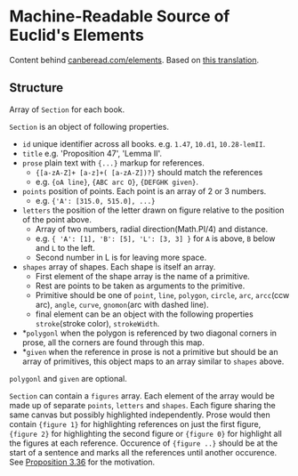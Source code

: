 # Machine-Readable Source of Euclid's Elements

Content behind [canberead.com/elements](https://canberead.com/elements). Based on [this translation](http://farside.ph.utexas.edu/books/Euclid/Euclid.html).

## Structure

Array of `Section` for each book.

`Section` is an object of following properties.
 - `id` unique identifier across all books. e.g. `1.47`, `10.d1`, `10.28-lemII`.
 - `title` e.g. 'Proposition 47', 'Lemma II'.
 - `prose` plain text with `{...}` markup for references.
    - `{[a-zA-Z]+ [a-z]+( [a-zA-Z])?}` should match the references
    - e.g. `{oA line}`, `{ABC arc O}`, `{DEFGHK given}`.
 - `points` position of points. Each point is an array of 2 or 3 numbers.
    - e.g. `{'A': [315.0, 515.0], ...}`
 - `letters` the position of the letter drawn on figure relative to the position of the point above.
    - Array of two numbers, radial direction(Math.PI/4) and distance.
    - e.g. `{ 'A': [1], 'B': [5], 'L': [3, 3] }` for `A` is above, `B` below and `L` to the left.
    - Second number in L is for leaving more space.
 - `shapes` array of shapes. Each shape is itself an array.
    - First element of the shape array is the name of a primitive.
    - Rest are points to be taken as arguments to the primitive.
    - Primitive should be one of `point`, `line`, `polygon`, `circle`, `arc`, `arcc`(ccw arc), `angle`, `curve`, `gnomon`(arc with dashed line).
    - final element can be an object with the following properties `stroke`(stroke color), `strokeWidth`.
 - \*`polygonl` when the polygon is referenced by two diagonal corners in prose, all the corners are found through this map.
 - \*`given` when the reference in prose is not a primitive but should be an array of primitives, this object maps to an array similar to `shapes` above.

`polygonl` and `given` are optional.

`Section` can contain a `figures` array. Each element of the array would be made up of separate `points`, `letters` and `shapes`. Each figure sharing the same canvas but possibly highlighted independently. Prose would then contain `{figure 1}` for highlighting references on just the first figure, `{figure 2}` for highlighting the second figure or `{figure 0}` for highlight all the figures at each reference. Occurence of `{figure ..}` should be at the start of a sentence and marks all the references until another occurence. See [Proposition 3.36](https://canberead.com/elements/3.36) for the motivation.

